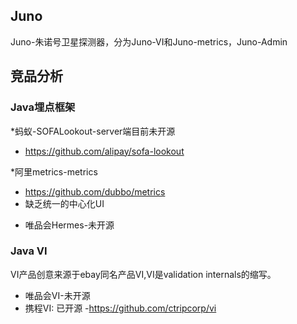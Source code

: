 ## Juno

Juno-朱诺号卫星探测器，分为Juno-VI和Juno-metrics，Juno-Admin

## 竞品分析

### Java埋点框架
*蚂蚁-SOFALookout-server端目前未开源
 - https://github.com/alipay/sofa-lookout

*阿里metrics-metrics 
 - https://github.com/dubbo/metrics
 - 缺乏统一的中心化UI

* 唯品会Hermes-未开源

### Java VI
VI产品创意来源于ebay同名产品VI,VI是validation internals的缩写。
* 唯品会VI-未开源
* 携程VI: 已开源
 -https://github.com/ctripcorp/vi




